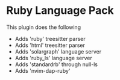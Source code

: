 # Ruby Language Pack

This plugin does the following

- Adds 'ruby' treesitter parser
- Adds 'html' treesitter parser
- Adds 'solargraph' language server
- Adds 'ruby_ls' language server
- Adds 'standardrb' through null-ls
- Adds 'nvim-dap-ruby'
